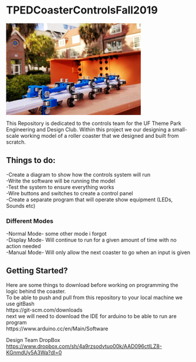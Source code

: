# TPEDCoasterControlsFall2019
<img src="images/TPEDCoasterDesign.PNG" align="center" height="250px" width=auto >

This Repository is dedicated to the controls team for the UF Theme Park Engineering and Design Club. 
Within this project we our designing a small-scale working model of a roller coaster that we designed 
and built from scratch.

<h2>Things to do:</h2>
-Create a diagram to show how the controls system will run<br />
-Write the software will be running the model<br />
-Test the system to ensure everything works<br />
-Wire buttons and switches to create a control panel<br />
-Create a separate program that will operate show equipment (LEDs, Sounds etc)<br />

<h3>Different Modes</h3>
-Normal Mode- some other mode i forgot<br />
-Display Mode- Will continue to run for a given amount of time with no action needed<br />
-Manual Mode- Will only allow the next coaster to go when an input is given<br />


<h2>Getting Started?</h2>
Here are some things to download before working on programming the logic behind the coaster.<br />
To be able to push and pull from this repository to your local machine we use gitBash<br />
https://git-scm.com/downloads<br />
next we will need to download the IDE for arduino to be able to run are program<br />
https://www.arduino.cc/en/Main/Software<br />

Design Team DropBox<br />
https://www.dropbox.com/sh/4a9rzsodvtuo00k/AAD096ctILZ8-KGnmdUy5A3Wa?dl=0
